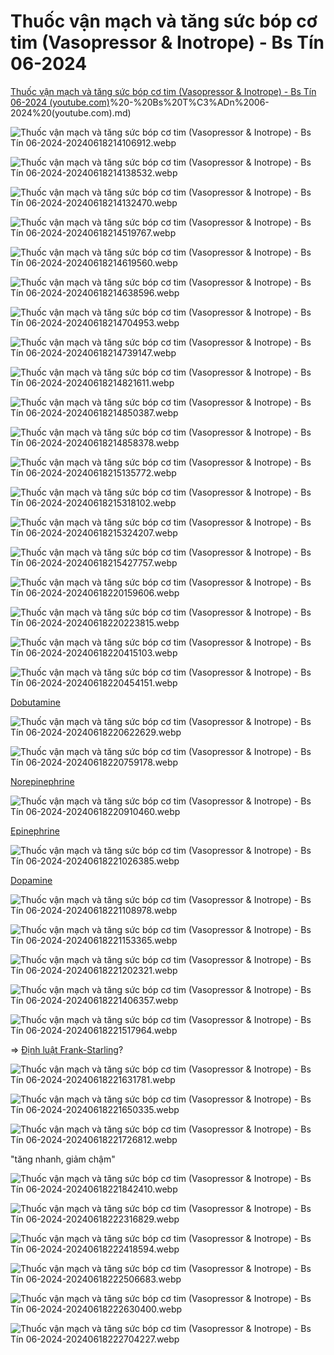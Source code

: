 # Thuốc vận mạch và tăng sức bóp cơ tim (Vasopressor & Inotrope) - Bs Tín 06-2024  
[Thuốc vận mạch và tăng sức bóp cơ tim (Vasopressor & Inotrope) - Bs Tín 06-2024 (youtube.com)](Vasopressor%20&%20Inotrope)%20-%20Bs%20T%C3%ADn%2006-2024%20(youtube.com).md)  
  
![Thuốc vận mạch và tăng sức bóp cơ tim (Vasopressor & Inotrope) - Bs Tín 06-2024-20240618214106912.webp](./200%20FILES/201%20Image/Thu%E1%BB%91c%20v%E1%BA%ADn%20m%E1%BA%A1ch%20v%C3%A0%20t%C4%83ng%20s%E1%BB%A9c%20b%C3%B3p%20c%C6%A1%20tim%20(Vasopressor%20&%20Inotrope)%20-%20Bs%20T%C3%ADn%2006-2024-20240618214106912.webp)  
![Thuốc vận mạch và tăng sức bóp cơ tim (Vasopressor & Inotrope) - Bs Tín 06-2024-20240618214138532.webp](./200%20FILES/201%20Image/Thu%E1%BB%91c%20v%E1%BA%ADn%20m%E1%BA%A1ch%20v%C3%A0%20t%C4%83ng%20s%E1%BB%A9c%20b%C3%B3p%20c%C6%A1%20tim%20(Vasopressor%20&%20Inotrope)%20-%20Bs%20T%C3%ADn%2006-2024-20240618214138532.webp)  
![Thuốc vận mạch và tăng sức bóp cơ tim (Vasopressor & Inotrope) - Bs Tín 06-2024-20240618214132470.webp](./200%20FILES/201%20Image/Thu%E1%BB%91c%20v%E1%BA%ADn%20m%E1%BA%A1ch%20v%C3%A0%20t%C4%83ng%20s%E1%BB%A9c%20b%C3%B3p%20c%C6%A1%20tim%20(Vasopressor%20&%20Inotrope)%20-%20Bs%20T%C3%ADn%2006-2024-20240618214132470.webp)  
![Thuốc vận mạch và tăng sức bóp cơ tim (Vasopressor & Inotrope) - Bs Tín 06-2024-20240618214519767.webp](./200%20FILES/201%20Image/Thu%E1%BB%91c%20v%E1%BA%ADn%20m%E1%BA%A1ch%20v%C3%A0%20t%C4%83ng%20s%E1%BB%A9c%20b%C3%B3p%20c%C6%A1%20tim%20(Vasopressor%20&%20Inotrope)%20-%20Bs%20T%C3%ADn%2006-2024-20240618214519767.webp)  
![Thuốc vận mạch và tăng sức bóp cơ tim (Vasopressor & Inotrope) - Bs Tín 06-2024-20240618214619560.webp](./200%20FILES/201%20Image/Thu%E1%BB%91c%20v%E1%BA%ADn%20m%E1%BA%A1ch%20v%C3%A0%20t%C4%83ng%20s%E1%BB%A9c%20b%C3%B3p%20c%C6%A1%20tim%20(Vasopressor%20&%20Inotrope)%20-%20Bs%20T%C3%ADn%2006-2024-20240618214619560.webp)  
![Thuốc vận mạch và tăng sức bóp cơ tim (Vasopressor & Inotrope) - Bs Tín 06-2024-20240618214638596.webp](./200%20FILES/201%20Image/Thu%E1%BB%91c%20v%E1%BA%ADn%20m%E1%BA%A1ch%20v%C3%A0%20t%C4%83ng%20s%E1%BB%A9c%20b%C3%B3p%20c%C6%A1%20tim%20(Vasopressor%20&%20Inotrope)%20-%20Bs%20T%C3%ADn%2006-2024-20240618214638596.webp)  
![Thuốc vận mạch và tăng sức bóp cơ tim (Vasopressor & Inotrope) - Bs Tín 06-2024-20240618214704953.webp](./200%20FILES/201%20Image/Thu%E1%BB%91c%20v%E1%BA%ADn%20m%E1%BA%A1ch%20v%C3%A0%20t%C4%83ng%20s%E1%BB%A9c%20b%C3%B3p%20c%C6%A1%20tim%20(Vasopressor%20&%20Inotrope)%20-%20Bs%20T%C3%ADn%2006-2024-20240618214704953.webp)  
![Thuốc vận mạch và tăng sức bóp cơ tim (Vasopressor & Inotrope) - Bs Tín 06-2024-20240618214739147.webp](./200%20FILES/201%20Image/Thu%E1%BB%91c%20v%E1%BA%ADn%20m%E1%BA%A1ch%20v%C3%A0%20t%C4%83ng%20s%E1%BB%A9c%20b%C3%B3p%20c%C6%A1%20tim%20(Vasopressor%20&%20Inotrope)%20-%20Bs%20T%C3%ADn%2006-2024-20240618214739147.webp)  
![Thuốc vận mạch và tăng sức bóp cơ tim (Vasopressor & Inotrope) - Bs Tín 06-2024-20240618214821611.webp](./200%20FILES/201%20Image/Thu%E1%BB%91c%20v%E1%BA%ADn%20m%E1%BA%A1ch%20v%C3%A0%20t%C4%83ng%20s%E1%BB%A9c%20b%C3%B3p%20c%C6%A1%20tim%20(Vasopressor%20&%20Inotrope)%20-%20Bs%20T%C3%ADn%2006-2024-20240618214821611.webp)  
![Thuốc vận mạch và tăng sức bóp cơ tim (Vasopressor & Inotrope) - Bs Tín 06-2024-20240618214850387.webp](./200%20FILES/201%20Image/Thu%E1%BB%91c%20v%E1%BA%ADn%20m%E1%BA%A1ch%20v%C3%A0%20t%C4%83ng%20s%E1%BB%A9c%20b%C3%B3p%20c%C6%A1%20tim%20(Vasopressor%20&%20Inotrope)%20-%20Bs%20T%C3%ADn%2006-2024-20240618214850387.webp)  
![Thuốc vận mạch và tăng sức bóp cơ tim (Vasopressor & Inotrope) - Bs Tín 06-2024-20240618214858378.webp](./200%20FILES/201%20Image/Thu%E1%BB%91c%20v%E1%BA%ADn%20m%E1%BA%A1ch%20v%C3%A0%20t%C4%83ng%20s%E1%BB%A9c%20b%C3%B3p%20c%C6%A1%20tim%20(Vasopressor%20&%20Inotrope)%20-%20Bs%20T%C3%ADn%2006-2024-20240618214858378.webp)  
![Thuốc vận mạch và tăng sức bóp cơ tim (Vasopressor & Inotrope) - Bs Tín 06-2024-20240618215135772.webp](./200%20FILES/201%20Image/Thu%E1%BB%91c%20v%E1%BA%ADn%20m%E1%BA%A1ch%20v%C3%A0%20t%C4%83ng%20s%E1%BB%A9c%20b%C3%B3p%20c%C6%A1%20tim%20(Vasopressor%20&%20Inotrope)%20-%20Bs%20T%C3%ADn%2006-2024-20240618215135772.webp)  
![Thuốc vận mạch và tăng sức bóp cơ tim (Vasopressor & Inotrope) - Bs Tín 06-2024-20240618215318102.webp](./200%20FILES/201%20Image/Thu%E1%BB%91c%20v%E1%BA%ADn%20m%E1%BA%A1ch%20v%C3%A0%20t%C4%83ng%20s%E1%BB%A9c%20b%C3%B3p%20c%C6%A1%20tim%20(Vasopressor%20&%20Inotrope)%20-%20Bs%20T%C3%ADn%2006-2024-20240618215318102.webp)  
![Thuốc vận mạch và tăng sức bóp cơ tim (Vasopressor & Inotrope) - Bs Tín 06-2024-20240618215324207.webp](./200%20FILES/201%20Image/Thu%E1%BB%91c%20v%E1%BA%ADn%20m%E1%BA%A1ch%20v%C3%A0%20t%C4%83ng%20s%E1%BB%A9c%20b%C3%B3p%20c%C6%A1%20tim%20(Vasopressor%20&%20Inotrope)%20-%20Bs%20T%C3%ADn%2006-2024-20240618215324207.webp)  
![Thuốc vận mạch và tăng sức bóp cơ tim (Vasopressor & Inotrope) - Bs Tín 06-2024-20240618215427757.webp](./200%20FILES/201%20Image/Thu%E1%BB%91c%20v%E1%BA%ADn%20m%E1%BA%A1ch%20v%C3%A0%20t%C4%83ng%20s%E1%BB%A9c%20b%C3%B3p%20c%C6%A1%20tim%20(Vasopressor%20&%20Inotrope)%20-%20Bs%20T%C3%ADn%2006-2024-20240618215427757.webp)  
![Thuốc vận mạch và tăng sức bóp cơ tim (Vasopressor & Inotrope) - Bs Tín 06-2024-20240618220159606.webp](./200%20FILES/201%20Image/Thu%E1%BB%91c%20v%E1%BA%ADn%20m%E1%BA%A1ch%20v%C3%A0%20t%C4%83ng%20s%E1%BB%A9c%20b%C3%B3p%20c%C6%A1%20tim%20(Vasopressor%20&%20Inotrope)%20-%20Bs%20T%C3%ADn%2006-2024-20240618220159606.webp)  
![Thuốc vận mạch và tăng sức bóp cơ tim (Vasopressor & Inotrope) - Bs Tín 06-2024-20240618220223815.webp](./200%20FILES/201%20Image/Thu%E1%BB%91c%20v%E1%BA%ADn%20m%E1%BA%A1ch%20v%C3%A0%20t%C4%83ng%20s%E1%BB%A9c%20b%C3%B3p%20c%C6%A1%20tim%20(Vasopressor%20&%20Inotrope)%20-%20Bs%20T%C3%ADn%2006-2024-20240618220223815.webp)  
![Thuốc vận mạch và tăng sức bóp cơ tim (Vasopressor & Inotrope) - Bs Tín 06-2024-20240618220415103.webp](./200%20FILES/201%20Image/Thu%E1%BB%91c%20v%E1%BA%ADn%20m%E1%BA%A1ch%20v%C3%A0%20t%C4%83ng%20s%E1%BB%A9c%20b%C3%B3p%20c%C6%A1%20tim%20(Vasopressor%20&%20Inotrope)%20-%20Bs%20T%C3%ADn%2006-2024-20240618220415103.webp)  
  
![Thuốc vận mạch và tăng sức bóp cơ tim (Vasopressor & Inotrope) - Bs Tín 06-2024-20240618220454151.webp](./200%20FILES/201%20Image/Thu%E1%BB%91c%20v%E1%BA%ADn%20m%E1%BA%A1ch%20v%C3%A0%20t%C4%83ng%20s%E1%BB%A9c%20b%C3%B3p%20c%C6%A1%20tim%20(Vasopressor%20&%20Inotrope)%20-%20Bs%20T%C3%ADn%2006-2024-20240618220454151.webp)  
[Dobutamine](./100%20Reference%20notes/Drug/Dobutamine.md)  
  
![Thuốc vận mạch và tăng sức bóp cơ tim (Vasopressor & Inotrope) - Bs Tín 06-2024-20240618220622629.webp](./200%20FILES/201%20Image/Thu%E1%BB%91c%20v%E1%BA%ADn%20m%E1%BA%A1ch%20v%C3%A0%20t%C4%83ng%20s%E1%BB%A9c%20b%C3%B3p%20c%C6%A1%20tim%20(Vasopressor%20&%20Inotrope)%20-%20Bs%20T%C3%ADn%2006-2024-20240618220622629.webp)  
![Thuốc vận mạch và tăng sức bóp cơ tim (Vasopressor & Inotrope) - Bs Tín 06-2024-20240618220759178.webp](./200%20FILES/201%20Image/Thu%E1%BB%91c%20v%E1%BA%ADn%20m%E1%BA%A1ch%20v%C3%A0%20t%C4%83ng%20s%E1%BB%A9c%20b%C3%B3p%20c%C6%A1%20tim%20(Vasopressor%20&%20Inotrope)%20-%20Bs%20T%C3%ADn%2006-2024-20240618220759178.webp)  
[Norepinephrine](./100%20Reference%20notes/Drug/Norepinephrine.md)  
  
![Thuốc vận mạch và tăng sức bóp cơ tim (Vasopressor & Inotrope) - Bs Tín 06-2024-20240618220910460.webp](./200%20FILES/201%20Image/Thu%E1%BB%91c%20v%E1%BA%ADn%20m%E1%BA%A1ch%20v%C3%A0%20t%C4%83ng%20s%E1%BB%A9c%20b%C3%B3p%20c%C6%A1%20tim%20(Vasopressor%20&%20Inotrope)%20-%20Bs%20T%C3%ADn%2006-2024-20240618220910460.webp)  
[Epinephrine](./100%20Reference%20notes/Drug/Epinephrine.md)  
  
![Thuốc vận mạch và tăng sức bóp cơ tim (Vasopressor & Inotrope) - Bs Tín 06-2024-20240618221026385.webp](./200%20FILES/201%20Image/Thu%E1%BB%91c%20v%E1%BA%ADn%20m%E1%BA%A1ch%20v%C3%A0%20t%C4%83ng%20s%E1%BB%A9c%20b%C3%B3p%20c%C6%A1%20tim%20(Vasopressor%20&%20Inotrope)%20-%20Bs%20T%C3%ADn%2006-2024-20240618221026385.webp)  
[Dopamine](./100%20Reference%20notes/Drug/Dopamine.md)  
  
![Thuốc vận mạch và tăng sức bóp cơ tim (Vasopressor & Inotrope) - Bs Tín 06-2024-20240618221108978.webp](./200%20FILES/201%20Image/Thu%E1%BB%91c%20v%E1%BA%ADn%20m%E1%BA%A1ch%20v%C3%A0%20t%C4%83ng%20s%E1%BB%A9c%20b%C3%B3p%20c%C6%A1%20tim%20(Vasopressor%20&%20Inotrope)%20-%20Bs%20T%C3%ADn%2006-2024-20240618221108978.webp)  
![Thuốc vận mạch và tăng sức bóp cơ tim (Vasopressor & Inotrope) - Bs Tín 06-2024-20240618221153365.webp](./200%20FILES/201%20Image/Thu%E1%BB%91c%20v%E1%BA%ADn%20m%E1%BA%A1ch%20v%C3%A0%20t%C4%83ng%20s%E1%BB%A9c%20b%C3%B3p%20c%C6%A1%20tim%20(Vasopressor%20&%20Inotrope)%20-%20Bs%20T%C3%ADn%2006-2024-20240618221153365.webp)  
![Thuốc vận mạch và tăng sức bóp cơ tim (Vasopressor & Inotrope) - Bs Tín 06-2024-20240618221202321.webp](./200%20FILES/201%20Image/Thu%E1%BB%91c%20v%E1%BA%ADn%20m%E1%BA%A1ch%20v%C3%A0%20t%C4%83ng%20s%E1%BB%A9c%20b%C3%B3p%20c%C6%A1%20tim%20(Vasopressor%20&%20Inotrope)%20-%20Bs%20T%C3%ADn%2006-2024-20240618221202321.webp)  
![Thuốc vận mạch và tăng sức bóp cơ tim (Vasopressor & Inotrope) - Bs Tín 06-2024-20240618221406357.webp](./200%20FILES/201%20Image/Thu%E1%BB%91c%20v%E1%BA%ADn%20m%E1%BA%A1ch%20v%C3%A0%20t%C4%83ng%20s%E1%BB%A9c%20b%C3%B3p%20c%C6%A1%20tim%20(Vasopressor%20&%20Inotrope)%20-%20Bs%20T%C3%ADn%2006-2024-20240618221406357.webp)  
![Thuốc vận mạch và tăng sức bóp cơ tim (Vasopressor & Inotrope) - Bs Tín 06-2024-20240618221517964.webp](./200%20FILES/201%20Image/Thu%E1%BB%91c%20v%E1%BA%ADn%20m%E1%BA%A1ch%20v%C3%A0%20t%C4%83ng%20s%E1%BB%A9c%20b%C3%B3p%20c%C6%A1%20tim%20(Vasopressor%20&%20Inotrope)%20-%20Bs%20T%C3%ADn%2006-2024-20240618221517964.webp)  
=> [Định luật Frank-Starling](./100%20Reference%20notes/%C4%90%E1%BB%8Bnh%20lu%E1%BA%ADt%20Frank-Starling.md)?  
  
![Thuốc vận mạch và tăng sức bóp cơ tim (Vasopressor & Inotrope) - Bs Tín 06-2024-20240618221631781.webp](./200%20FILES/201%20Image/Thu%E1%BB%91c%20v%E1%BA%ADn%20m%E1%BA%A1ch%20v%C3%A0%20t%C4%83ng%20s%E1%BB%A9c%20b%C3%B3p%20c%C6%A1%20tim%20(Vasopressor%20&%20Inotrope)%20-%20Bs%20T%C3%ADn%2006-2024-20240618221631781.webp)  
![Thuốc vận mạch và tăng sức bóp cơ tim (Vasopressor & Inotrope) - Bs Tín 06-2024-20240618221650335.webp](./200%20FILES/201%20Image/Thu%E1%BB%91c%20v%E1%BA%ADn%20m%E1%BA%A1ch%20v%C3%A0%20t%C4%83ng%20s%E1%BB%A9c%20b%C3%B3p%20c%C6%A1%20tim%20(Vasopressor%20&%20Inotrope)%20-%20Bs%20T%C3%ADn%2006-2024-20240618221650335.webp)  
![Thuốc vận mạch và tăng sức bóp cơ tim (Vasopressor & Inotrope) - Bs Tín 06-2024-20240618221726812.webp](./200%20FILES/201%20Image/Thu%E1%BB%91c%20v%E1%BA%ADn%20m%E1%BA%A1ch%20v%C3%A0%20t%C4%83ng%20s%E1%BB%A9c%20b%C3%B3p%20c%C6%A1%20tim%20(Vasopressor%20&%20Inotrope)%20-%20Bs%20T%C3%ADn%2006-2024-20240618221726812.webp)  
"tăng nhanh, giảm chậm"  
  
![Thuốc vận mạch và tăng sức bóp cơ tim (Vasopressor & Inotrope) - Bs Tín 06-2024-20240618221842410.webp](./200%20FILES/201%20Image/Thu%E1%BB%91c%20v%E1%BA%ADn%20m%E1%BA%A1ch%20v%C3%A0%20t%C4%83ng%20s%E1%BB%A9c%20b%C3%B3p%20c%C6%A1%20tim%20(Vasopressor%20&%20Inotrope)%20-%20Bs%20T%C3%ADn%2006-2024-20240618221842410.webp)  
![Thuốc vận mạch và tăng sức bóp cơ tim (Vasopressor & Inotrope) - Bs Tín 06-2024-20240618222316829.webp](./200%20FILES/201%20Image/Thu%E1%BB%91c%20v%E1%BA%ADn%20m%E1%BA%A1ch%20v%C3%A0%20t%C4%83ng%20s%E1%BB%A9c%20b%C3%B3p%20c%C6%A1%20tim%20(Vasopressor%20&%20Inotrope)%20-%20Bs%20T%C3%ADn%2006-2024-20240618222316829.webp)  
  
![Thuốc vận mạch và tăng sức bóp cơ tim (Vasopressor & Inotrope) - Bs Tín 06-2024-20240618222418594.webp](./200%20FILES/201%20Image/Thu%E1%BB%91c%20v%E1%BA%ADn%20m%E1%BA%A1ch%20v%C3%A0%20t%C4%83ng%20s%E1%BB%A9c%20b%C3%B3p%20c%C6%A1%20tim%20(Vasopressor%20&%20Inotrope)%20-%20Bs%20T%C3%ADn%2006-2024-20240618222418594.webp)  
![Thuốc vận mạch và tăng sức bóp cơ tim (Vasopressor & Inotrope) - Bs Tín 06-2024-20240618222506683.webp](./200%20FILES/201%20Image/Thu%E1%BB%91c%20v%E1%BA%ADn%20m%E1%BA%A1ch%20v%C3%A0%20t%C4%83ng%20s%E1%BB%A9c%20b%C3%B3p%20c%C6%A1%20tim%20(Vasopressor%20&%20Inotrope)%20-%20Bs%20T%C3%ADn%2006-2024-20240618222506683.webp)  
![Thuốc vận mạch và tăng sức bóp cơ tim (Vasopressor & Inotrope) - Bs Tín 06-2024-20240618222630400.webp](./200%20FILES/201%20Image/Thu%E1%BB%91c%20v%E1%BA%ADn%20m%E1%BA%A1ch%20v%C3%A0%20t%C4%83ng%20s%E1%BB%A9c%20b%C3%B3p%20c%C6%A1%20tim%20(Vasopressor%20&%20Inotrope)%20-%20Bs%20T%C3%ADn%2006-2024-20240618222630400.webp)  
![Thuốc vận mạch và tăng sức bóp cơ tim (Vasopressor & Inotrope) - Bs Tín 06-2024-20240618222704227.webp](./200%20FILES/201%20Image/Thu%E1%BB%91c%20v%E1%BA%ADn%20m%E1%BA%A1ch%20v%C3%A0%20t%C4%83ng%20s%E1%BB%A9c%20b%C3%B3p%20c%C6%A1%20tim%20(Vasopressor%20&%20Inotrope)%20-%20Bs%20T%C3%ADn%2006-2024-20240618222704227.webp)  
  
  
  
